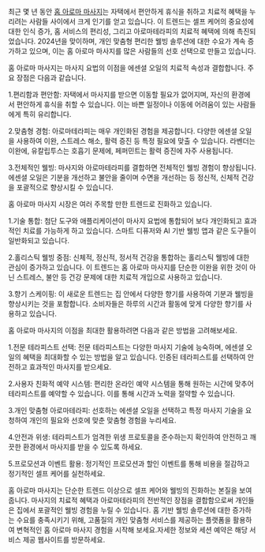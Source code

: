 <p>최근 몇 년 동안 <a href="https://swedish.so/" target="_blank">홈 아로마 마사지</a>는 자택에서 편안하게 휴식을 취하고 치료적 혜택을 누리려는 사람들 사이에서 크게 인기를 얻고 있습니다. 이 트렌드는 셀프 케어의 중요성에 대한 인식 증가, 홈 서비스의 편리성, 그리고 아로마테라피의 치료적 혜택에 의해 촉진되었습니다. 2024년을 맞이하며, 개인 맞춤형 편리한 웰빙 솔루션에 대한 수요가 계속 증가하고 있으며, 이는 홈 아로마 마사지를 많은 사람들의 선호 선택으로 만들고 있습니다.</p>

<p>홈 아로마 마사지는 마사지 요법의 이점을 에센셜 오일의 치료적 속성과 결합합니다. 주요 장점은 다음과 같습니다.</p>
<p>1.편리함과 편안함: 자택에서 마사지를 받으면 이동할 필요가 없어지며, 자신의 환경에서 편안하게 휴식을 취할 수 있습니다. 이는 바쁜 일정이나 이동에 어려움이 있는 사람들에게 특히 유리합니다.</p>
<p>2.맞춤형 경험: 아로마테라피는 매우 개인화된 경험을 제공합니다. 다양한 에센셜 오일을 사용하여 이완, 스트레스 해소, 활력 증진 등 특정 필요에 맞출 수 있습니다. 라벤더는 이완에, 유칼립투스는 호흡기 문제에, 페퍼민트는 활력 증진에 자주 사용됩니다.</p>
<p>3.전체적인 웰빙: 마사지와 아로마테라피를 결합하면 전체적인 웰빙 경험이 향상됩니다. 에센셜 오일은 기분을 개선하고 불안을 줄이며 수면을 개선하는 등 정신적, 신체적 건강을 포괄적으로 향상시킬 수 있습니다.</p>

<p>홈 아로마 마사지 시장은 여러 주목할 만한 트렌드로 진화하고 있습니다.</p>
<p>1.기술 통합: 첨단 도구와 애플리케이션이 마사지 요법에 통합되어 보다 개인화되고 효과적인 치료를 가능하게 하고 있습니다. 스마트 디퓨저와 AI 기반 웰빙 앱과 같은 도구들이 일반화되고 있습니다.</p>
<p>2.홀리스틱 웰빙 중점: 신체적, 정신적, 정서적 건강을 통합하는 홀리스틱 웰빙에 대한 관심이 증가하고 있습니다. 이 트렌드는 홈 아로마 마사지를 단순한 이완을 위한 것이 아닌 스트레스, 불안 등 건강 문제에 대한 치료적 개입으로 사용하고 있습니다​.</p>
<p>3.향기 스케이핑: 이 새로운 트렌드는 집 안에서 다양한 향기를 사용하여 기분과 웰빙을 향상시키는 것을 포함합니다. 소비자들은 하루의 시간과 활동에 맞게 다양한 향기를 사용하고 있습니다​.</p>

<p>홈 아로마 마사지의 이점을 최대한 활용하려면 다음과 같은 방법을 고려해보세요.
<p>1.전문 테라피스트 선택: 전문 테라피스트는 다양한 마사지 기술에 능숙하며, 에센셜 오일의 혜택을 최대화할 수 있는 방법을 알고 있습니다. 인증된 테라피스트를 선택하여 안전하고 효과적인 마사지를 받으세요.</p>
<p>2.사용자 친화적 예약 시스템: 편리한 온라인 예약 시스템을 통해 원하는 시간에 맞추어 테라피스트를 예약할 수 있습니다. 이를 통해 시간과 노력을 절약할 수 있습니다.</p>
<p>3.개인 맞춤형 아로마테라피: 선호하는 에센셜 오일을 선택하고 특정 마사지 기술을 요청하여 개인의 필요와 선호에 맞춘 맞춤형 경험을 누리세요.</p>
<p>4.안전과 위생: 테라피스트가 엄격한 위생 프로토콜을 준수하는지 확인하여 안전하고 깨끗한 환경에서 마사지를 받을 수 있도록 하세요.</p>
<p>5.프로모션과 이벤트 활용: 정기적인 프로모션과 할인 이벤트를 통해 비용을 절감하고 정기적인 셀프 케어를 실천하세요.</p>

<p>홈 아로마 마사지는 단순한 트렌드 이상으로 셀프 케어와 웰빙의 진화하는 본질을 보여줍니다. 마사지의 치료적 혜택과 아로마테라피의 전반적인 장점을 결합함으로써 개인들은 집에서 포괄적인 웰빙 경험을 누릴 수 있습니다. 홈 기반 웰빙 솔루션에 대한 증가하는 수요를 충족시키기 위해, 고품질의 개인 맞춤형 서비스를 제공하는 플랫폼을 활용하여 변혁적인 홈 아로마 마사지 경험을 시작해 보세요.자세한 정보와 세션 예약은 해당 서비스 제공 웹사이트를 방문하세요.</p>
